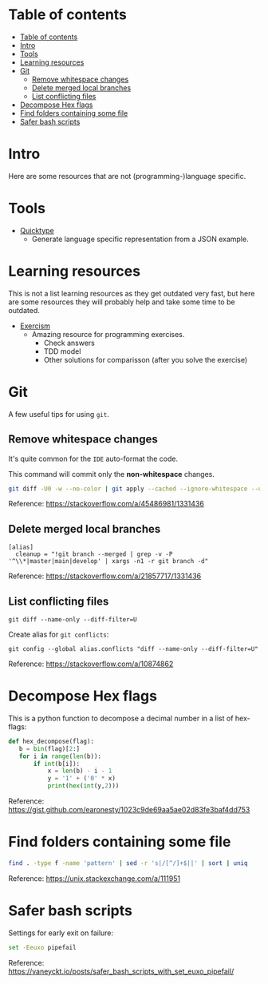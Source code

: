 # Table of contents
- [Table of contents](#table-of-contents)
- [Intro](#intro)
- [Tools](#tools)
- [Learning resources](#learning-resources)
- [Git](#git)
  - [Remove whitespace changes](#remove-whitespace-changes)
  - [Delete merged local branches](#delete-merged-local-branches)
  - [List conflicting files](#list-conflicting-files)
- [Decompose Hex flags](#decompose-hex-flags)
- [Find folders containing some file](#find-folders-containing-some-file)
- [Safer bash scripts](#safer-bash-scripts)

# Intro

Here are some resources that are not (programming-)language specific.

# Tools

- [Quicktype](https://quicktype.io/)
  - Generate language specific representation from a JSON example.

# Learning resources

This is not a list learning resources as they get outdated very fast, but here are some resources they will probably help and take some time to be outdated.

- [Exercism](https://exercism.io/)
  - Amazing resource for programming exercises.
    - Check answers
    - TDD model
    - Other solutions for comparisson (after you solve the exercise)

# Git

A few useful tips for using `git`.

## Remove whitespace changes

It's quite common for the `IDE` auto-format the code.

This command will commit only the **non-whitespace** changes.

```bash
git diff -U0 -w --no-color | git apply --cached --ignore-whitespace --unidiff-zero -
```

Reference: https://stackoverflow.com/a/45486981/1331436

## Delete merged local branches

```
[alias]
  cleanup = "!git branch --merged | grep -v -P '^\\*|master|main|develop' | xargs -n1 -r git branch -d"
```

Reference: https://stackoverflow.com/a/21857717/1331436

## List conflicting files

```
git diff --name-only --diff-filter=U
```

Create alias for `git conflicts`:
```
git config --global alias.conflicts "diff --name-only --diff-filter=U"
```

Reference: https://stackoverflow.com/a/10874862

# Decompose Hex flags

This is a python function to decompose a decimal number in a list of hex-flags:
```py
def hex_decompose(flag):
   b = bin(flag)[2:]
   for i in range(len(b)):
       if int(b[i]):
           x = len(b) - i - 1
           y = '1' + ('0' * x)
           print(hex(int(y,2)))
```
Reference: https://gist.github.com/earonesty/1023c9de69aa5ae02d83fe3baf4dd753

# Find folders containing some file

```bash
find . -type f -name 'pattern' | sed -r 's|/[^/]+$||' | sort | uniq
```
Reference: https://unix.stackexchange.com/a/111951

# Safer bash scripts

Settings for early exit on failure:
```bash
set -Eeuxo pipefail
```
Reference: https://vaneyckt.io/posts/safer_bash_scripts_with_set_euxo_pipefail/